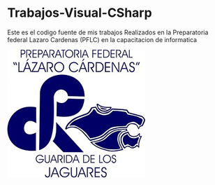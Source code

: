 # Trabajos-Visual-CSharp
Este es el codigo fuente de mis trabajos Realizados en la Preparatoria federal Lazaro Cardenas (PFLC) en la capacitacion de informatica

![](                                       logolazaro.jpg)


